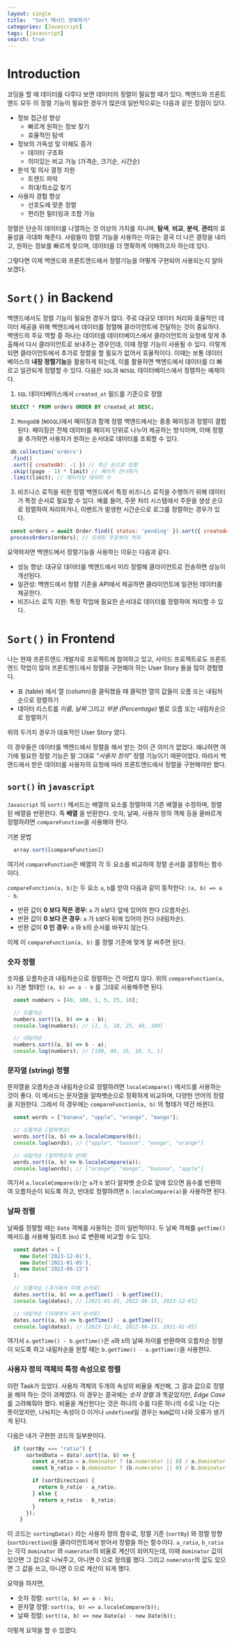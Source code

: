 ```yaml
---
layout: single
title:  "Sort 메서드 정복하기"
categories: [Javascript]
tags: [javascript]
search: true
---
```


# Introduction
코딩을 할 때 데이터를 다루다 보면 데이터의 정렬이 필요할 때가 있다. 백엔드와 프론트엔드 모두 이 정렬 기능이 필요한 경우가 많은데 일반적으로는 다음과 같은 장점이 있다.
- 정보 접근성 향상
  - 빠르게 원하는 정보 찾기
  - 효율적인 탐색
- 정보의 가독성 및 이해도 증가
  - 데이터 구조화
  - 의미있는 비교 가능 (가격순, 크기순, 시간순)
- 분석 및 의사 결정 지원
  - 트렌드 파악
  - 최대/최소값 찾기
- 사용자 경험 향상
  - 선호도에 맞춘 정렬
  - 편리한 필터링과 조합 가능

정렬은 단순히 데이터를 나열하는 것 이상의 가치를 지니며, **탐색**, **비교**, **분석**, **관리**의 효율성을 극대화 해준다. 사람들이 정렬 기능을 사용하는 이유는 결국 더 나은 결정을 내리고, 원하는 정보를 빠르게 찾으며, 데이터를 더 명확하게 이해하고자 하는데 있다.

그렇다면 이제 백엔드와 프론트엔드에서 정렬기능을 어떻게 구현되어 사용되는지 알아보겠다.

# `Sort()` in Backend
  백엔드에서도 정렬 기능이 필요한 경우가 많다. 주로 대규모 데이터 처리와 효율적인 데이터 제공을 위해 백엔드에서 데이터를 정렬해 클라이언트에 전달하는 것이 중요하다. 백엔드의 주요 역할 중 하나는 데이터를 데이터베이스에서 클라이언트의 요청에 맞게 추출해서 다시 클라이언트로 보내주는 경우인데, 이때 정렬 기능이 사용될 수 있다. 이렇게 되면 클라이언트에서 추가로 정렬을 할 필요가 없어서 효율적이다. 이때는 보통 데이터베이스의 **내장 정렬기능**을 활용하게 되는데, 이를 활용하면 백엔드에서 데이터를 더 빠르고 일관되게 정렬할 수 있다. 다음은 `SQL`과 `NOSQL` 데이터베이스에서 정렬하는 예제이다.

  1. `SQL` 데이터베이스에서 `created_at` 필드를 기준으로 정렬
   ```sql
    SELECT * FROM orders ORDER BY created_at DESC;
   ```
  
  2. `MongoDB` (`NOSQL`)에서 페이징과 함께 정렬
   백엔드에서는 종종 페이징과 정렬이 결합된다. 페이징은 전체 데이터를 페이지 단위로 나누어 제공하는 방식이며, 이때 정렬을 추가하면 사용자가 원하는 순서대로 데이터를 조회할 수 있다.
   ```javascript
    db.collection('orders')
    .find()
    .sort({ createdAt: -1 }) // 최근 순으로 정렬
    .skip((page - 1) * limit) // 페이지 건너뛰기
    .limit(limit); // 페이지당 데이터 수
   ```
  
  3. 비즈니스 로직을 위한 정렬
   백엔드에서 특정 비즈니스 로직을 수행하기 위해 데이터가 특정 순서로 필요할 수 있다. 예를 들어, 주문 처리 시스템에서 주문을 생성 순으로 정렬하여 처리하거나, 이벤트가 발생한 시간순으로 로그를 정렬하는 경우가 있다.

   ```javascript
    const orders = await Order.find({ status: 'pending' }).sort({ createdAt: 1 });
    processOrders(orders); // 오래된 주문부터 처리
   ```
요약하자면 백엔드에서 정렬기능을 사용하는 이유는 다음과 같다.
- 성능 향상: 대규모 데이터를 백엔드에서 미리 정렬해 클라이언트로 전송하면 성능이 개선된다.
- 일관성: 백엔드에서 정렬 기준을 API에서 제공하면 클라이언트에 일관된 데이터를 제공한다.
- 비즈니스 로직 지원: 특정 작업에 필요한 순서대로 데이터를 정렬하여 처리할 수 있다.

# `Sort()` in Frontend

나는 현재 프론트엔드 개발자로 프로젝트에 참여하고 있고, 사이드 프로젝트로도 프론트엔드 작업이 많아 프론트엔드에서 정렬을 구현해야 하는 User Story 들을 많이 경험했다.
- 표 (table) 에서 열 (column)을 클릭했을 때 클릭한 열의 값들이 오름 또는 내림차순으로 정렬하기
- 데이터 리스트를 *이름*, *날짜* 그리고 *부분 (Percentage)* 별로 오름 또는 내림차순으로 정렬하기

위의 두가지 경우가 대표적인 User Story 였다.

이 경우들은 데이터를 백엔드에서 정렬을 해서 받는 것이 큰 의미가 없었다. 왜냐하면 여기에 필요한 정렬 기능은 말 그대로 *"사용자 정의"* 정렬 기능이기 때문이었다. 따라서 백엔드에서 받은 데이터를 사용자의 요청에 따라 프론트엔드에서 정렬을 구현해야만 했다.

## `sort()` in `javascript`
`Javascript` 의 `sort()` 메서드는 배열의 요소를 정렬하여 기존 배열을 수정하며, 정렬된 배열을 반환한다. 즉 **배열** 을 반환한다. 숫자, 날짜, 사용자 정의 객체 등을 올바르게 정렬하려면 `compareFunction`을 사용해야 한다. 

기본 문법
```javascript
  array.sort([compareFunction])
```

여기서 `compareFunction`은 배열의 각 두 요소를 비교하여 정렬 순서를 결정하는 함수이다.

`compareFunction(a, b)`는 두 요소 `a`, `b`를 받아 다음과 같이 동작한다: `(a, b) => a - b`.
- 반환 값이 **0 보다 작은 경우**: `a` 가 `b`보다 앞에 있어야 한다 (오름차순).
- 반환 값이 **0 보다 큰 경우**: `a` 가 `b`보다 뒤에 있어야 한다 (내림차순).
- 반환 값이 **0 인 경우**: `a` 와 `b`의 순서를 바꾸지 않는다.

이제 이 `compareFunction(a, b)` 를 정렬 기준에 맞게 잘 써주면 된다. 

### 숫자 정렬
숫자를 오름차순과 내림차순으로 정렬하는 건 어렵지 않다. 위의 `compareFunction(a, b)` 기본 형태인 `(a, b) => a - b` 를 그대로 사용해주면 된다.

```javascript
  const numbers = [40, 100, 1, 5, 25, 10];

  // 오름차순
  numbers.sort((a, b) => a - b);
  console.log(numbers); // [1, 5, 10, 25, 40, 100]

  // 내림차순
  numbers.sort((a, b) => b - a);
  console.log(numbers); // [100, 40, 25, 10, 5, 1]
```

### 문자열 (string) 정렬
문자열을 오름차순과 내림차순으로 정렬하려면 `localeCompare()` 메서드를 사용하는 것이 좋다. 이 메서드는 문자열을 알파벳순으로 정확하게 비교하며, 다양한 언어의 정렬을 지원한다. 그래서 이 경우에는 `compareFunction(a, b)` 의 형태가 약간 바뀐다.

```javascript
  const words = ["banana", "apple", "orange", "mango"];

  // 오름차순 (알파벳순)
  words.sort((a, b) => a.localeCompare(b));
  console.log(words); // ["apple", "banana", "mango", "orange"]

  // 내림차순 (알파벳순의 반대)
  words.sort((a, b) => b.localeCompare(a));
  console.log(words); // ["orange", "mango", "banana", "apple"]
```
여기서 `a.localeCompare(b)`는 `a`가 `b` 보다 알파벳 순으로 앞에 있으면 음수를 반환하여 오름차순이 되도록 하고, 반대로 정렬하려면 `b.localeCompare(a)`을 사용하면 된다.

### 날짜 정렬
날짜를 정렬할 때는 `Date` 객체를 사용하는 것이 일반적이다. 두 날짜 객체를 `getTime()` 메서드를 사용해 밀리초 (`ms`) 로 변환해 비교할 수도 있다.
```javascript
  const dates = [
    new Date('2023-12-01'),
    new Date('2021-01-05'),
    new Date('2022-06-15')
  ];

  // 오름차순 (과거에서 미래 순서로)
  dates.sort((a, b) => a.getTime() - b.getTime());
  console.log(dates); // [2021-01-05, 2022-06-15, 2023-12-01]

  // 내림차순 (미래에서 과거 순서로)
  dates.sort((a, b) => b.getTime() - a.getTime());
  console.log(dates); // [2023-12-01, 2022-06-15, 2021-01-05]
```
여기서 `a.getTime() - b.getTime()`은 `a`와 `b`의 날짜 차이를 반환하여 오름차순 정렬이 되도록 하고 내림차순을 원할 때는 `b.getTime() - a.getTime()`을 사용한다.

### 사용자 정의 객체의 특정 속성으로 정렬
이런 Task가 있었다. 사용자 객체의 두개의 속성의 비율을 계산해, 그 결과 값으로 정렬을 해야 하는 것이 과제였다. 이 경우는 결국에는 *숫자 정렬* 과 똑같았지만, *Edge Case*를 고려해줘야 했다. 비율을 계산한다는 것은 하나의 수를 다른 하나의 수로 나눈 다는 뜻이었지만, 나눠지는 속성이 0 이거나 `undefined`일 경우는 `NaN`값이 나와 오류가 생기게 된다. 

다음은 내가 구현한 코드의 일부분이다.
```javascript
  if (sortBy === "ratio") {
      sortedData = data?.sort((a, b) => {
        const a_ratio = a.dominator ? (a.numerator || 0) / a.dominator : 0;
        const b_ratio = b.dominator ? (b.numerator || 0) / b.dominator : 0;

        if (sortDirection) {
          return b_ratio - a_ratio;
        } else {
          return a_ratio - b_ratio;
        }
      });
    }
```
이 코드는 `sortingData()` 라는 사용자 정의 함수로, 정렬 기준 (`sortBy`) 와 정렬 방향 (`sortDirection`)을 클라이언트에서 받아서 정렬을 하는 함수이다. `a_ratio`, `b_ratio`는 각각 `dominator` 와 `numerator`의 비율로 계산이 되어지는데, 이때 `dominator` 값이 있으면 그 값으로 나눠주고, 아니면 0 으로 정의를 했다. 그리고 `numerator`의 값도 있으면 그 값을 쓰고, 아니면 0 으로 계산이 되게 했다. 

요약을 하자면, 
- 숫자 정렬: `sort((a, b) => a - b);`
- 문자열 정렬: `sort((a, b) => a.localeCompare(b));`
- 날짜 정렬: `sort((a, b) => new Date(a) - new Date(b));`

이렇게 요약을 할 수 있겠다. 